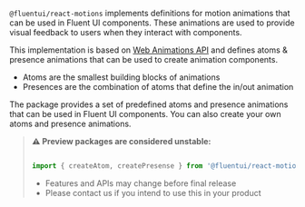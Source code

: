 `@fluentui/react-motions` implements definitions for motion animations that can be used in Fluent UI components. These animations are used to provide visual feedback to users when they interact with components.

This implementation is based on [Web Animations API](https://developer.mozilla.org/en-US/docs/Web/API/Web_Animations_API) and defines atoms & presence animations that can be used to create animation components.

- Atoms are the smallest building blocks of animations
- Presences are the combination of atoms that define the in/out animation

The package provides a set of predefined atoms and presence animations that can be used in Fluent UI components. You can also create your own atoms and presence animations.

<!-- Don't allow prettier to collapse code block into single line -->
<!-- prettier-ignore -->
> **⚠️ Preview packages are considered unstable:**
>
> ```jsx
>
> import { createAtom, createPresense } from '@fluentui/react-motions-preview';
>
> ```
>
> - Features and APIs may change before final release
> - Please contact us if you intend to use this in your product
